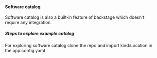 #### Software catalog
Software catalog is also a built-in feature of backstage which doesn't require any integration. 

##### Steps to explore example catalog
For exploring software catalog clone the repo and import kind:Location in the app.config.yaml
